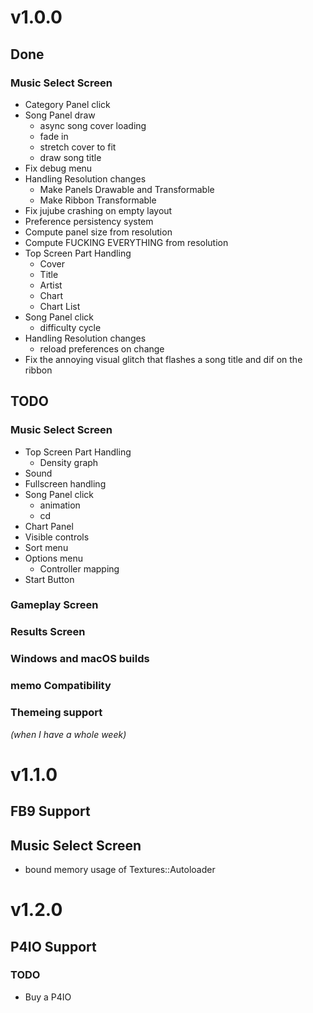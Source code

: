 # v1.0.0
## Done
### Music Select Screen
- Category Panel click
- Song Panel draw
    - async song cover loading
    - fade in
    - stretch cover to fit
    - draw song title
- Fix debug menu
- Handling Resolution changes
    - Make Panels Drawable and Transformable
    - Make Ribbon Transformable
- Fix jujube crashing on empty layout
- Preference persistency system
- Compute panel size from resolution
- Compute FUCKING EVERYTHING from resolution
- Top Screen Part Handling
    - Cover
    - Title
    - Artist
    - Chart
    - Chart List
- Song Panel click
    - difficulty cycle
- Handling Resolution changes
    - reload preferences on change
- Fix the annoying visual glitch that flashes a song title and dif on the ribbon

## TODO

### Music Select Screen
- Top Screen Part Handling
    - Density graph
- Sound
- Fullscreen handling
- Song Panel click
    - animation
    - cd
- Chart Panel
- Visible controls
- Sort menu
- Options menu
    - Controller mapping
- Start Button

### Gameplay Screen

### Results Screen

### Windows and macOS builds

### memo Compatibility

### Themeing support
*(when I have a whole week)*

# v1.1.0
## FB9 Support

## Music Select Screen
- bound memory usage of Textures::Autoloader

# v1.2.0

## P4IO Support
### TODO
- Buy a P4IO